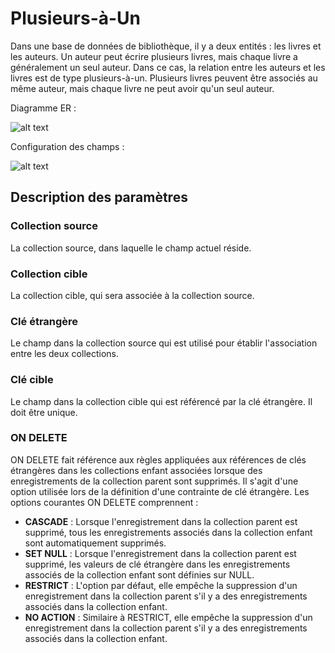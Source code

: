 # Plusieurs-à-Un

Dans une base de données de bibliothèque, il y a deux entités : les livres et les auteurs. Un auteur peut écrire plusieurs livres, mais chaque livre a généralement un seul auteur. Dans ce cas, la relation entre les auteurs et les livres est de type plusieurs-à-un. Plusieurs livres peuvent être associés au même auteur, mais chaque livre ne peut avoir qu'un seul auteur.

Diagramme ER :

![alt text](https://static-docs.nocobase.com/eaeeac974844db05c75cf0deeedf3652.png)

Configuration des champs :

![alt text](https://static-docs.nocobase.com/3b4484ebb98d82f832f3dbf752bd84c9.png)

## Description des paramètres

### Collection source

La collection source, dans laquelle le champ actuel réside.

### Collection cible

La collection cible, qui sera associée à la collection source.

### Clé étrangère

Le champ dans la collection source qui est utilisé pour établir l'association entre les deux collections.

### Clé cible

Le champ dans la collection cible qui est référencé par la clé étrangère. Il doit être unique.

### ON DELETE

ON DELETE fait référence aux règles appliquées aux références de clés étrangères dans les collections enfant associées lorsque des enregistrements de la collection parent sont supprimés. Il s'agit d'une option utilisée lors de la définition d'une contrainte de clé étrangère. Les options courantes ON DELETE comprennent :

- **CASCADE** : Lorsque l'enregistrement dans la collection parent est supprimé, tous les enregistrements associés dans la collection enfant sont automatiquement supprimés.
- **SET NULL** : Lorsque l'enregistrement dans la collection parent est supprimé, les valeurs de clé étrangère dans les enregistrements associés de la collection enfant sont définies sur NULL.
- **RESTRICT** : L'option par défaut, elle empêche la suppression d'un enregistrement dans la collection parent s'il y a des enregistrements associés dans la collection enfant.
- **NO ACTION** : Similaire à RESTRICT, elle empêche la suppression d'un enregistrement dans la collection parent s'il y a des enregistrements associés dans la collection enfant.
